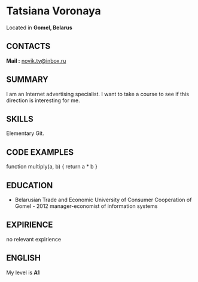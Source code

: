 # **Tatsiana Voronaya**

Located in **Gomel, Belarus**

## **CONTACTS**

**Mail :** novik.tv@inbox.ru

## **SUMMARY**

I am an Internet advertising specialist. I want to take a course to see if this direction is interesting for me.

## **SKILLS**
Elementary Git.

## **CODE EXAMPLES**

function multiply(a, b) {
return a * b
}

## **EDUCATION**

- Belarusian Trade and Economic University of Consumer Cooperation of Gomel - 2012 manager-economist of information systems


## **EXPIRIENCE**

no relevant expirience

## **ENGLISH**

My level is **A1**